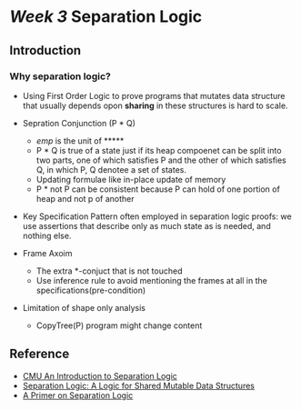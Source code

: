 # *Week 3* Separation Logic

## Introduction

### Why separation logic?
* Using First Order Logic to prove programs that mutates data structure that usually depends opon **sharing** in these structures is hard to scale.
* Sepration Conjunction (P * Q)
  * *emp* is the unit of *****
  * P * Q is true of a state just if its heap compoenet can be split into two parts, one of which satisfies P and the other of which satisfies Q, in which P, Q denotee a set of states.
  * Updating formulae like in-place update of memory
  * P * not P can be consistent because P can hold of one portion of heap and not p of another

* Key Specification Pattern often employed in separation logic proofs: we use assertions that describe only as much state as is needed, and nothing else.
* Frame Axoim
  * The extra *-conjuct that is not touched
  * Use inference rule to avoid mentioning the frames at all in the specifications(pre-condition)
* Limitation of shape only analysis
  * CopyTree(P) program might change content






## Reference
* [CMU An Introduction to Separation Logic](https://www.cs.cmu.edu/~jcr/copenhagen08.pdf)
* [Separation Logic: A Logic for Shared Mutable Data Structures](https://www.cs.cmu.edu/~jcr/seplogic.pdf)
* [A Primer on Separation Logic](http://www0.cs.ucl.ac.uk/staff/p.ohearn/papers/Marktoberdorf11LectureNotes.pdf)
